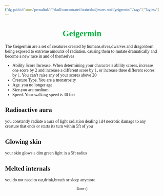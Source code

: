 ```yaml
---
{"dg-publish":true,"permalink":"/skull/concentrated-brain/dnd/jesters-stuff/geigermin/","tags":["Tagless"],"noteIcon":""}
---
```


<style id="Force_Custom_Fonts" type="text/css">@font-face{font-style:normal;font-family:"Merriweather";src:local("Merriweather")}@font-face{font-style:bolder;font-family:"Merriweather";src:local("Merriweather")}@font-face{font-style:normal;font-family:"Merriweather";src:local("Merriweather");unicode-range:U+0-FF,U+2E80-9FFF,U+F900-FAFF,U+FE30-FE4F,U+20000-2FA1F}@font-face{font-style:bolder;font-family:"Merriweather";src:local("Merriweather");unicode-range:U+0-FF,U+2E80-9FFF,U+F900-FAFF,U+FE30-FE4F,U+20000-2FA1F}@font-face{font-style:normal;font-family:"Merriweather";src:local("Merriweather");unicode-range:U+0-FF}@font-face{font-style:bolder;font-family:"Merriweather";src:local("Merriweather");unicode-range:U+0-FF}:not(pre):not(code):not(textarea):not(tt):not(kbd):not(samp):not(var){font-family:"Merriweather"!important}pre,code,textarea,tt,kbd,samp,var{font-family:monospace!important}pre *,code *,textarea *,tt *,kbd *,samp *,var *{font-family:monospace!important}</style>


# <center><span style="color:#03B040">Geigermin</span></center>


The Geigermin are a set of creatures created by humans,elves,dwarves and dragonborn being exposed to extreme amounts of radiation, causing them to mutate dramatically and become a new race in and of themselves

- Ability Score Increase. When determining your character’s ability scores, increase one score by 2 and increase a different score by 1, or increase three different scores by 1. You can’t raise any of your scores above 20
- Creature Type. You are a monstrosity
- Age. you no longer age
- Size.you are medium
- Speed. Your walking speed is 30 feet

## Radioactive aura 
you constantly radiate a aura of light radiation dealing 1d4 necrotic damage to any creature that ends or starts its turn within 5ft of you

## Glowing skin
your skin glows a dim green light in a 5ft radius

## Melted internals
you do not need to eat,drink,breath or sleep anymore








<center><sub>Done :)</sub></center>